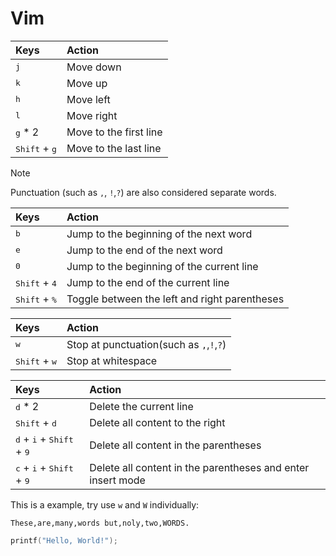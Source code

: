# Vim

| Keys                                                 | Action                          |
| :--------------------------------------------------- | :------------------------------ |
| <kbd>j</kbd>                                         | Move down                       |
| <kbd>k</kbd>                                         | Move up                         |
| <kbd>h</kbd>                                         | Move left                       |
| <kbd>l</kbd>                                         | Move right                      |
| <kbd>g</kbd> * 2                                     | Move to the first line          |
| <kbd>Shift</kbd> + <kbd>g</kbd>                      | Move to the last line           |

> [!NOTE]
> Punctuation (such as `,`, `!`,`?`) are also considered separate words.

| Keys                                                 | Action                          |
| :--------------------------------------------------- | :------------------------------ |
| <kbd>b</kbd>                                         | Jump to the beginning of the next word         |
| <kbd>e</kbd>                                         | Jump to the end of the next word               |
| <kbd>0</kbd>                                         | Jump to the beginning of the current line         |
| <kbd>Shift</kbd> + <kbd>4</kbd>                      | Jump to the end of the current line               |
| <kbd>Shift</kbd> + <kbd>%</kbd>                      | Toggle between the left and right parentheses     |

| Keys                                                 | Action                          |
| :--------------------------------------------------- | :------------------------------ |
| <kbd>w</kbd>                                         | Stop at punctuation(such as `,`,`!`,`?`)         |
| <kbd>Shift</kbd> + <kbd>w</kbd>                      | Stop at whitespace                         |

| Keys                                                 | Action                          |
| :--------------------------------------------------- | :------------------------------ |
| <kbd>d</kbd> * 2                                              | Delete the current line         |
| <kbd>Shift</kbd> + <kbd>d</kbd>                               |  Delete all content to the right        |
| <kbd>d</kbd> + <kbd>i</kbd> + <kbd>Shift</kbd> + <kbd>9</kbd> |  Delete all content in the parentheses  |
| <kbd>c</kbd> + <kbd>i</kbd> + <kbd>Shift</kbd> + <kbd>9</kbd> |  Delete all content in the parentheses and enter insert mode  |

This is a example, try use `w` and `W` individually:

```text
These,are,many,words but,noly,two,WORDS.
```

```c
printf("Hello, World!");
```
